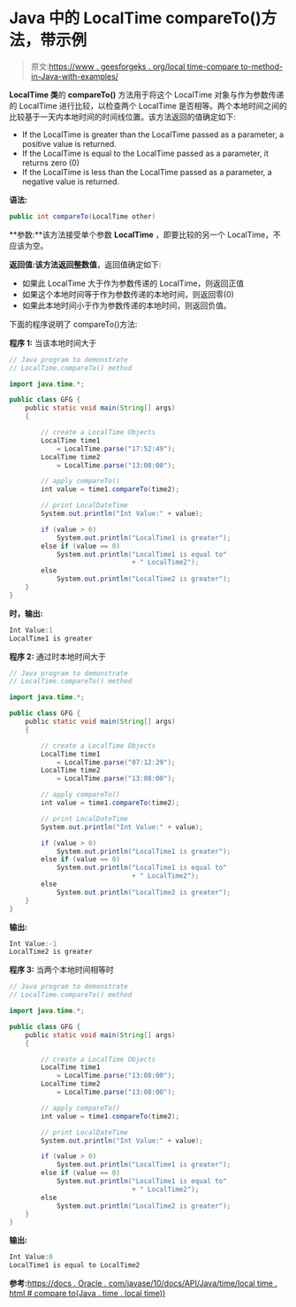 # Java 中的 LocalTime compareTo()方法，带示例

> 原文:[https://www . geesforgeks . org/local time-compare to-method-in-Java-with-examples/](https://www.geeksforgeeks.org/localtime-compareto-method-in-java-with-examples/)

**LocalTime 类**的 **compareTo()** 方法用于将这个 LocalTime 对象与作为参数传递的 LocalTime 进行比较，以检查两个 LocalTime 是否相等。两个本地时间之间的比较基于一天内本地时间的时间线位置。该方法返回的值确定如下:

*   If the LocalTime is greater than the LocalTime passed as a parameter, a positive value is returned.
*   If the LocalTime is equal to the LocalTime passed as a parameter, it returns zero (0)
*   If the LocalTime is less than the LocalTime passed as a parameter, a negative value is returned.

**语法:**

```java
public int compareTo(LocalTime other)

```

**参数:**该方法接受单个参数 **LocalTime** ，即要比较的另一个 LocalTime，不应该为空。

**返回值:**该方法返回**整数值**，返回值确定如下:

*   如果此 LocalTime 大于作为参数传递的 LocalTime，则返回正值
*   如果这个本地时间等于作为参数传递的本地时间，则返回零(0)
*   如果此本地时间小于作为参数传递的本地时间，则返回负值。

下面的程序说明了 compareTo()方法:

**程序 1:** 当该本地时间大于

```java
// Java program to demonstrate
// LocalTime.compareTo() method

import java.time.*;

public class GFG {
    public static void main(String[] args)
    {

        // create a LocalTime Objects
        LocalTime time1
            = LocalTime.parse("17:52:49");
        LocalTime time2
            = LocalTime.parse("13:08:00");

        // apply compareTo()
        int value = time1.compareTo(time2);

        // print LocalDateTime
        System.out.println("Int Value:" + value);

        if (value > 0)
            System.out.println("LocalTime1 is greater");
        else if (value == 0)
            System.out.println("LocalTime1 is equal to"
                               + " LocalTime2");
        else
            System.out.println("LocalTime2 is greater");
    }
}
```

**时，输出:**

```java
Int Value:1
LocalTime1 is greater

```

**程序 2:** 通过时本地时间大于

```java
// Java program to demonstrate
// LocalTime.compareTo() method

import java.time.*;

public class GFG {
    public static void main(String[] args)
    {

        // create a LocalTime Objects
        LocalTime time1
            = LocalTime.parse("07:12:29");
        LocalTime time2
            = LocalTime.parse("13:08:00");

        // apply compareTo()
        int value = time1.compareTo(time2);

        // print LocalDateTime
        System.out.println("Int Value:" + value);

        if (value > 0)
            System.out.println("LocalTime1 is greater");
        else if (value == 0)
            System.out.println("LocalTime1 is equal to"
                               + " LocalTime2");
        else
            System.out.println("LocalTime2 is greater");
    }
}
```

**输出:**

```java
Int Value:-1
LocalTime2 is greater

```

**程序 3:** 当两个本地时间相等时

```java
// Java program to demonstrate
// LocalTime.compareTo() method

import java.time.*;

public class GFG {
    public static void main(String[] args)
    {

        // create a LocalTime Objects
        LocalTime time1
            = LocalTime.parse("13:08:00");
        LocalTime time2
            = LocalTime.parse("13:08:00");

        // apply compareTo()
        int value = time1.compareTo(time2);

        // print LocalDateTime
        System.out.println("Int Value:" + value);

        if (value > 0)
            System.out.println("LocalTime1 is greater");
        else if (value == 0)
            System.out.println("LocalTime1 is equal to"
                               + " LocalTime2");
        else
            System.out.println("LocalTime2 is greater");
    }
}
```

**输出:**

```java
Int Value:0
LocalTime1 is equal to LocalTime2

```

**参考:**[https://docs . Oracle . com/javase/10/docs/API/Java/time/local time . html # compare to(Java . time . local time))](https://docs.oracle.com/javase/10/docs/api/java/time/LocalTime.html#compareTo(java.time.LocalTime))